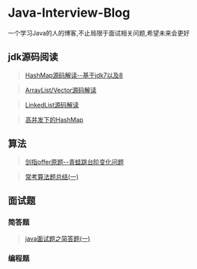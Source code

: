# Java-Interview-Blog
一个学习Java的人的博客,不止局限于面试相关问题,希望未来会更好

## jdk源码阅读

> [HashMap源码解读--基于jdk7以及8](https://github.com/cicicc/Java-Interview-Blog/blob/master/javase/HashMap%E6%BA%90%E7%A0%81%E8%A7%A3%E8%AF%BB.md)


> [ArrayList/Vector源码解读](https://github.com/cicicc/Java-Interview-Blog/blob/master/javase/ArrayList-Vector%E6%BA%90%E7%A0%81%E8%A7%A3%E8%AF%BB.md)

> [LinkedList源码解读](https://github.com/cicicc/Java-Interview-Blog/blob/master/javase/LinkedList%E6%BA%90%E7%A0%81%E8%A7%A3%E6%9E%90.md)

> [高并发下的HashMap](https://github.com/cicicc/Java-Interview-Blog/blob/master/javase/%E9%AB%98%E5%B9%B6%E5%8F%91%E4%B8%8B%E7%9A%84HashMap.md)
## 算法

>[剑指offer原题--青蛙跳台阶变化问题](https://github.com/cicicc/Java-Interview-Blog/blob/master/algorithm/jumpfloor.md)

>[常考算法题总结(一)](https://github.com/cicicc/Java-Interview-Blog/blob/master/algorithm/jumpfloor.md)

## 面试题

### 简答题

>[java面试题之简答题(一)](https://github.com/cicicc/Java-Interview-Blog/blob/master/interviewQuestions/Java%E9%9D%A2%E8%AF%95%E9%A2%98%E4%B9%8B%E7%AE%80%E7%AD%94%E9%A2%98(%E4%B8%80).md)


### 编程题
